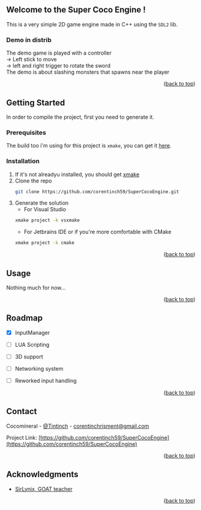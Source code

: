 ## Welcome to the Super Coco Engine !


This is a very simple 2D game engine made in C++ using the `SDL2` lib.   
### Demo in distrib
The demo game is played with a controller    
-> Left stick to move   
-> left and right trigger to rotate the sword   
The demo is about slashing monsters that spawns near the player

<p align="right">(<a href="#readme-top">back to top</a>)</p>


## Getting Started

In order to compile the project, first you need to generate it.

### Prerequisites

The build too i'm using for this project is `xmake`, you can get it [here](https://xmake.io/#/guide/installation).

### Installation

1. If it's not alreadyu installed, you should get [xmake](https://xmake.io/#/guide/installation)
2. Clone the repo
   ```sh
   git clone https://github.com/corentinch59/SuperCocoEngine.git
   ```
3. Generate the solution
   * For Visual Studio
   ```sh
   xmake project -k vsxmake
   ```
   * For Jetbrains IDE or if you're more comfortable with CMake
   ```sh
   xmake project -k cmake
   ```

<p align="right">(<a href="#readme-top">back to top</a>)</p>



## Usage

Nothing much for now...


<p align="right">(<a href="#readme-top">back to top</a>)</p>



<!-- ROADMAP -->
## Roadmap

- [x] InputManager
- [ ] LUA Scripting 
- [ ] 3D support 
- [ ] Networking system
- [ ] Reworked input handling


<p align="right">(<a href="#readme-top">back to top</a>)</p>


<!-- CONTACT -->
## Contact

Cocomineral - [@Tintinch](https://twitter.com/Tintinch) - corentinchrisment@gmail.com

Project Link: [https://github.com/corentinch59/SuperCocoEngine](https://github.com/corentinch59/SuperCocoEngine)

<p align="right">(<a href="#readme-top">back to top</a>)</p>



<!-- ACKNOWLEDGMENTS -->
## Acknowledgments

* [SirLynix, GOAT teacher](https://github.com/SirLynix)

<p align="right">(<a href="#readme-top">back to top</a>)</p>
